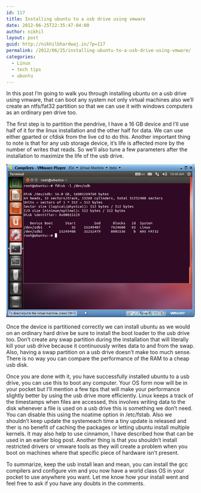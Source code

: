 ```yaml
---
id: 117
title: Installing ubuntu to a usb drive using vmware
date: 2012-06-25T22:35:47-04:00
author: nikhil
layout: post
guid: http://nikhilbhardwaj.in/?p=117
permalink: /2012/06/25/installing-ubuntu-to-a-usb-drive-using-vmware/
categories:
  - Linux
  - tech tips
  - ubuntu
---
```

In this post I’m going to walk you through installing ubuntu on a usb drive using vmware, that can boot any system not only virtual machines also we’ll create an ntfs/fat32 partition so that we can use it with windows computers as an ordinary pen drive too.

The first step is to partition the pendrive, I have a 16 GB device and I’ll use half of it for the linux installation and the other half for data. We can use either gparted or cfdisk from the live cd to do this. Another important thing to note is that for any usb storage device, it’s life is affected more by the number of writes that reads. So we’ll also tune a few parameters after the installation to maximize the life of the usb drive.

![](/assets/uploads/2012/06/Partitioned-USB-drive-VMware-Player_2012-06-25_16-10-56.png)

Once the device is partitioned correctly we can install ubuntu as we would on an ordinary hard drive be sure to install the boot loader to the usb drive too. Don’t create any swap partition during the installation that will literally kill your usb drive because it continuously writes data to and from the swap.
Also, having a swap partition on a usb drive doesn’t make too much sense. There is no way you can compare the performance of the RAM to a cheap usb disk.

Once you are done with it, you have successfully installed ubuntu to a usb drive, you can use this to boot any computer. Your OS form now will be in your pocket but I’ll mention a few tips that will make your performance slightly better by using the usb drive more efficiently. Linux keeps a track of the timestamps when files are accessed, this involves writing data to the disk whenever a file is used on a usb drive this is something we don’t need. You can disable this using the noatime option in /etc/fstab. Also we shouldn’t keep update the systemeach time a tiny update is released and ther is no benefit of caching the packages or letting ubuntu install multiple kernels. It may also help to use cinnamon, I have described how that can be used in an earlier blog post. Another thing is that you shouldn’t install restricted drivers or vmware tools as they will create a problem when you boot on machines where that specific piece of hardware isn’t present.

To summarize, keep the usb install lean and mean, you can install the gcc compilers and configure vim and you now have a world class OS in your pocket to use anywhere you want. Let me know how your install went and feel free to ask if you have any doubts in the comments.
